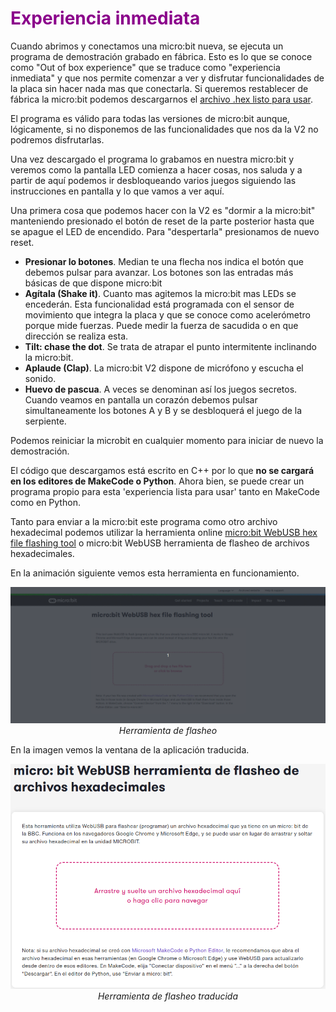# <FONT COLOR=#8B008B>Experiencia inmediata</font>
Cuando abrimos y conectamos una micro:bit nueva, se ejecuta un programa de demostración grabado en fábrica. Esto es lo que se conoce como "Out of box experience" que se traduce como "experiencia inmediata" y que nos permite comenzar a ver y disfrutar funcionalidades de la placa sin hacer nada mas que conectarla. Si queremos restablecer de fábrica la micro:bit podemos descargarnos el [archivo .hex listo para usar](https://cdn.sanity.io/files/ajwvhvgo/production/89164d8dc63bcd7189b1bed79558c19833ec555a.hex?dl=Out%20of%20box%20experience.hex).

El programa es válido para todas las versiones de micro:bit aunque, lógicamente, si no disponemos de las funcionalidades que nos da la V2 no podremos disfrutarlas.

Una vez descargado el programa lo grabamos en nuestra micro:bit y veremos como la pantalla LED comienza a hacer cosas, nos saluda y a partir de aquí podemos ir desbloqueando varios juegos siguiendo las instrucciones en pantalla y lo que vamos a ver aquí.

Una primera cosa que podemos hacer con la V2 es "dormir a la micro:bit" manteniendo presionado el botón de reset de la parte posterior hasta que se apague el LED de encendido. Para "despertarla" presionamos de nuevo reset.

* **Presionar lo botones**. Median te una flecha nos indica el botón que debemos pulsar para avanzar. Los botones son las entradas más básicas de que dispone micro:bit
* **Agítala (Shake it)**. Cuanto mas agitemos la micro:bit mas LEDs se encederán. Esta funcionalidad está programada con el sensor de movimiento que integra la placa y que se conoce como acelerómetro porque mide fuerzas. Puede medir la fuerza de sacudida o en que dirección se realiza esta.
* **Tilt: chase the dot**. Se trata de atrapar el punto intermitente inclinando la micro:bit.
* **Aplaude (Clap)**. La micro:bit V2 dispone de micrófono y escucha el sonido.
* **Huevo de pascua**. A veces se denominan así los juegos secretos. Cuando veamos en pantalla un corazón debemos pulsar simultaneamente los botones A y B y se desbloquerá el juego de la serpiente.

Podemos reiniciar la microbit en cualquier momento para iniciar de nuevo la demostración.

El código que descargamos está escrito en C++ por lo que **no se cargará en los editores de MakeCode o Python**. Ahora bien, se puede  crear un programa propio para esta 'experiencia lista para usar' tanto en MakeCode como en Python.

Tanto para enviar a la micro:bit este programa como otro archivo hexadecimal podemos utilizar la herramienta online [micro:bit WebUSB hex file flashing tool](https://microbit.org/tools/webusb-hex-flashing/) o micro:bit WebUSB herramienta de flasheo de archivos hexadecimales.

En la animación siguiente vemos esta herramienta en funcionamiento.

<center>

![Herramienta de flasheo](../img/guias/outofbox.gif)  
*Herramienta de flasheo*

</center>

En la imagen vemos la ventana de la aplicación traducida.

<center>

![Herramienta de flasheo traducida](../img/guias/outofbox.png)  
*Herramienta de flasheo traducida*

</center>
